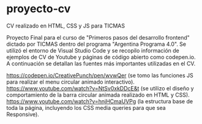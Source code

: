 # proyecto-cv
CV realizado en HTML, CSS y JS para TICMAS

Proyecto Final para el curso de "Primeros pasos del desarrollo frontend" dictado por TICMAS dentro del programa "Argentina Programa 4.0".
Se utilizó el entorno de Visual Studio Code y se recopilo información de ejemplos de CV de Youtube y páginas de código abierto como codepen.io.
A continuación se detallan las fuentes más importantes utilizadas en el CV.

https://codepen.io/CreativePunch/pen/wvwQer (se tomo las funciones JS para realizar el menu circular animado interactivo).
https://www.youtube.com/watch?v=NtSv0xkDDcE&t (se utilizo el diseño y comportamiento de la barra circular animada realizado en HTML y CSS).
https://www.youtube.com/watch?v=hnjHCmaUVPg (la estructura base de toda la página, incluyendo los CSS media queries para que sea Responsive).
